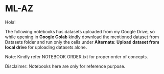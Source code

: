 # ML-AZ
Hola! 

  The following notebooks has datasets uploaded from my Google Drive,
so while opening in **Google Colab** kindly download the mentioned dataset from 
Datasets folder and run only the cells under **Alternate: Upload dataset from local drive**
for uploading datasets alone.

Note: Kindly refer NOTEBOOK ORDER.txt for proper order of concepts.

Disclaimer: Notebooks here are only for reference purpose.

